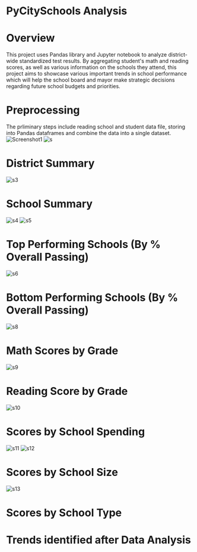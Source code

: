 # PyCitySchools Analysis
# Overview
This project uses Pandas library and Jupyter notebook to analyze district-wide standardized test results.
By aggregating student's math and reading scores, as well as various information on the schools they attend,
this project aims to showcase various important trends in school performance which will help the school board
and mayor make strategic decisions regarding future school budgets and priorities.

# Preprocessing 
The prliminary steps include reading school and student data file, storing into Pandas dataframes and combine the data into
a single dataset.
![Screenshot1](https://user-images.githubusercontent.com/64758297/103396410-c016da00-4af8-11eb-9f49-28b9615652cf.PNG)
![s](https://user-images.githubusercontent.com/64758297/103396708-4da6f980-4afa-11eb-8f09-abf9b5ce60e0.PNG)

# District Summary
![s3](https://user-images.githubusercontent.com/64758297/103411489-e1e28200-4b35-11eb-88a0-1676662ba21b.PNG)

# School Summary
![s4](https://user-images.githubusercontent.com/64758297/103411662-c6c44200-4b36-11eb-8852-32b8e9428820.PNG)
![s5](https://user-images.githubusercontent.com/64758297/103411693-f115ff80-4b36-11eb-9601-a8d127294e4a.PNG)

# Top Performing Schools (By % Overall Passing)
![s6](https://user-images.githubusercontent.com/64758297/103412288-fb85c880-4b39-11eb-8d9f-4976f68be661.PNG)

# Bottom Performing Schools (By % Overall Passing)
![s8](https://user-images.githubusercontent.com/64758297/103412297-02144000-4b3a-11eb-99d3-af7f3c78757e.PNG)

# Math Scores by Grade
![s9](https://user-images.githubusercontent.com/64758297/103412542-3c321180-4b3b-11eb-9df9-a6b8aba1b9dd.PNG)

# Reading Score by Grade
![s10](https://user-images.githubusercontent.com/64758297/103412543-3ccaa800-4b3b-11eb-9fcb-b5630935a940.PNG)

# Scores by School Spending
![s11](https://user-images.githubusercontent.com/64758297/103412544-3ccaa800-4b3b-11eb-9444-33ed3c421733.PNG)
![s12](https://user-images.githubusercontent.com/64758297/103412623-b8c4f000-4b3b-11eb-94b0-277b3d21d287.PNG)

# Scores by School Size
![s13](https://user-images.githubusercontent.com/64758297/103412833-ae572600-4b3c-11eb-92b3-bfd34482de32.PNG)

# Scores by School Type

# Trends identified after Data Analysis







